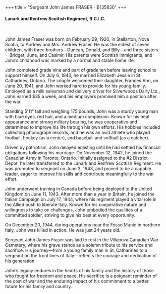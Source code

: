 +++
title = "Sergeant John James FRASER - B135830"
+++

#### Lanark and Renfrew Scottish Regiment, R.C.I.C.
<br>


John James Fraser was born on February 29, 1920, in Stellarton, Nova Scotia, to Andrew and Mrs. Andrew Fraser. He was the eldest of seven children, with three brothers—Duncan, Donald, and Billy—and three sisters—Bridget, June, and Casimir. His parents were Scottish immigrants, and John’s childhood was marked by a normal and stable home life.

John completed grade nine and part of grade ten before leaving school to support himself. 
On July 6, 1940, he married Elizabeth Jessie in St. Catharines, Ontario. The couple welcomed their daughter, Frances Ann, on June 20, 1941, and John worked hard to provide for his young family. Employed as a milk salesman and delivery driver for Silverwoods Dairy Ltd., John earned $35 a week, and his employers promised him a position after the war.

Standing 5’11” tall and weighing 175 pounds, John was a sturdy young man with blue eyes, red hair, and a medium complexion. Known for his neat appearance and strong military bearing, he was cooperative and determined to improve his life through his own efforts. His hobbies included collecting phonograph records, and he was an avid athlete who played football, hockey (as a center), and baseball and softball (as a catcher).

Driven by patriotism, John delayed enlisting until he had settled his financial obligations following his marriage. On November 12, 1942, he joined the Canadian Army in Toronto, Ontario. Initially assigned to the #2 District Depot, he later transferred to the Lanark and Renfrew Scottish Regiment. He was promoted to sergeant on June 3, 1943, and proved to be a capable leader, eager to improve his skills and contribute meaningfully to the war effort.

John underwent training in Canada before being deployed to the United Kingdom on June 11, 1943. After more than a year in Britain, he joined the Italian Campaign on July 17, 1944, where his regiment played a vital role in the Allied push to liberate Italy. Known for his cooperative nature and willingness to take on challenges, John embodied the qualities of a committed soldier, striving to give his best at every opportunity.

On December 20, 1944, during operations near the Fosso Munio in northern Italy, John was killed in action. He was just 24 years old.

Sergeant John James Fraser was laid to rest in the Villanova Canadian War Cemetery, where his grave stands as a solemn tribute to his service and sacrifice. 
His journey—from a young family man in St. Catharines to a sergeant on the front lines of Italy—reflects the courage and dedication of his generation.

John’s legacy endures in the hearts of his family and the history of those who fought for freedom and peace. 
His sacrifice is a poignant reminder of the cost of war and the enduring impact of his commitment to a better future for his family and country.

